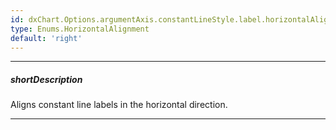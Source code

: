```yaml
---
id: dxChart.Options.argumentAxis.constantLineStyle.label.horizontalAlignment
type: Enums.HorizontalAlignment
default: 'right'
---
```

---
##### shortDescription
Aligns constant line labels in the horizontal direction.

---
<!-- Description goes here -->
